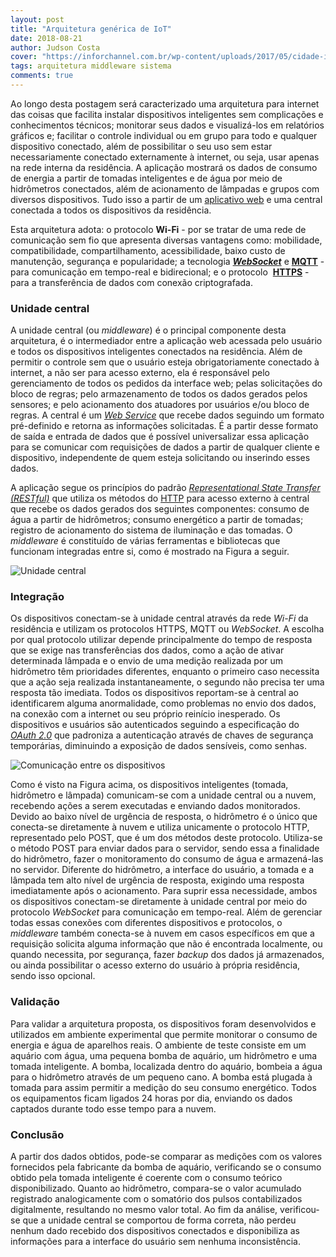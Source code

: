 ```yaml
---
layout: post
title: "Arquitetura genérica de IoT"
date: 2018-08-21
author: Judson Costa
cover: "https://inforchannel.com.br/wp-content/uploads/2017/05/cidade-inteligente2.jpg"
tags: arquitetura middleware sistema
comments: true
---
```


Ao longo desta postagem será caracterizado uma arquitetura para internet das coisas que facilita instalar dispositivos inteligentes sem complicações e conhecimentos técnicos; monitorar seus dados e visualizá-los em relatórios gráficos e; facilitar o controle individual ou em grupo para todo e qualquer dispositivo conectado, além de possibilitar o seu uso sem estar necessariamente conectado externamente à internet, ou seja, usar apenas na rede interna da residência. A aplicação mostrará os dados de consumo de energia a partir de tomadas inteligentes e de água por meio de hidrômetros conectados, além de acionamento de lâmpadas e grupos com diversos dispositivos. Tudo isso a partir de um [aplicativo web](https://developers.google.com/web/fundamentals/codelabs/your-first-pwapp/?hl=pt-br) e uma central conectada a todos os dispositivos da residência.

Esta arquitetura adota: o protocolo **Wi-Fi** - por se tratar de uma rede de comunicação sem fio que apresenta diversas vantagens como: mobilidade, compatibilidade, compartilhamento, acessibilidade, baixo custo de manutenção, segurança e popularidade; a tecnologia [**_WebSocket_**](https://developer.mozilla.org/pt-BR/docs/WebSockets) e [**MQTT**](https://www.ibm.com/developerworks/br/library/iot-mqtt-why-good-for-iot/index.html) - para comunicação em tempo-real e bidirecional; e o protocolo  [**HTTPS**](https://pt.wikipedia.org/wiki/Hyper_Text_Transfer_Protocol_Secure) - para a transferência de dados com conexão criptografada.

### Unidade central

A unidade central (ou _middleware_) é o principal componente desta arquitetura, é o intermediador entre a aplicação web acessada pelo usuário e todos os dispositivos inteligentes conectados na residência. Além de permitir o controle sem que o usuário esteja obrigatoriamente conectado à internet, a não ser para acesso externo, ela é responsável pelo gerenciamento de todos os pedidos da interface web; pelas solicitações do bloco de regras; pelo armazenamento de todos os dados gerados pelos sensores; e pelo acionamento dos atuadores por usuários e/ou bloco de regras. A central é um [_Web Service_](https://pt.wikipedia.org/wiki/Web_service) que recebe dados seguindo um formato pré-definido e retorna as informações solicitadas. É a partir desse formato de saída e entrada de dados que é possível universalizar essa aplicação para se comunicar com requisições de dados a partir de qualquer cliente e dispositivo, independente de quem esteja solicitando ou inserindo esses dados.

A aplicação segue os princípios do padrão [_Representational State Transfer (RESTful)_](https://becode.com.br/o-que-e-api-rest-e-restful/) que utiliza os métodos do [HTTP](https://developer.mozilla.org/pt-BR/docs/Web/HTTP) para acesso externo à central que recebe os dados gerados dos seguintes componentes: consumo de água a partir de hidrômetros; consumo energético a partir de tomadas; registro de acionamento do sistema de iluminação e das tomadas. O _middleware_ é constituído de várias ferramentas e bibliotecas que funcionam integradas entre si, como é mostrado na Figura a seguir.

![Unidade central]({{site.baseurl}}/assets/post/arquitetura-generica/central.png)

### Integração

Os dispositivos conectam-se à unidade central através da rede _Wi-Fi_ da residência e utilizam os protocolos HTTPS, MQTT ou _WebSocket_. A escolha por qual protocolo utilizar depende principalmente do tempo de resposta que se exige nas transferências dos dados, como a ação de ativar determinada lâmpada e o envio de uma medição realizada por um hidrômetro têm prioridades diferentes, enquanto o primeiro caso necessita que a ação seja realizada instantaneamente, o segundo não precisa ter uma resposta tão imediata. Todos os dispositivos reportam-se à central ao identificarem alguma anormalidade, como problemas no envio dos dados, na conexão com a internet ou seu próprio reinício inesperado. Os dispositivos e usuários são autenticados seguindo a especificação do [_OAuth 2.0_](https://www.digitalocean.com/community/tutorials/uma-introducao-ao-oauth-2-pt) que padroniza a autenticação através de chaves de segurança temporárias, diminuindo a exposição de dados sensíveis, como senhas.

![Comunicação entre os dispositivos]({{site.baseurl}}/assets/post/arquitetura-generica/integracao.png)

Como é visto na Figura acima, os dispositivos inteligentes (tomada, hidrômetro e lâmpada) comunicam-se com a unidade central ou a nuvem, recebendo ações a serem executadas e enviando dados monitorados. Devido ao baixo nível de urgência de resposta, o hidrômetro é o único que conecta-se diretamente à nuvem e utiliza unicamente o protocolo HTTP, representado pelo POST, que é um dos métodos deste protocolo. Utiliza-se o método POST para enviar dados para o servidor, sendo essa a finalidade do hidrômetro, fazer o monitoramento do consumo de água e armazená-las no servidor. Diferente do hidrômetro, a interface do usuário, a tomada e a lâmpada tem alto nível de urgência de resposta, exigindo uma resposta imediatamente após o acionamento. Para suprir essa necessidade, ambos os dispositivos conectam-se diretamente à unidade central por meio do protocolo _WebSocket_ para comunicação em tempo-real. Além de gerenciar todas essas conexões com diferentes dispositivos e protocolos, o _middleware_ também conecta-se à nuvem em casos específicos em que a requisição solicita alguma informação que não é encontrada localmente, ou quando necessita, por segurança, fazer _backup_ dos dados já armazenados, ou ainda possibilitar o acesso externo do usuário à própria residência, sendo isso opcional.

### Validação

Para validar a arquitetura proposta, os dispositivos foram desenvolvidos e utilizados em ambiente experimental que permite monitorar o consumo de energia e água de aparelhos reais. O ambiente de teste consiste em um aquário com água, uma pequena bomba de aquário, um hidrômetro e uma tomada inteligente. A bomba, localizada dentro do aquário, bombeia a água para o hidrômetro através de um pequeno cano. A bomba está plugada à tomada para assim permitir a medição do seu consumo energético. Todos os equipamentos ficam ligados 24 horas por dia, enviando os dados captados durante todo esse tempo para a nuvem.

### Conclusão

A partir dos dados obtidos, pode-se comparar as medições com os valores fornecidos pela fabricante da bomba de aquário, verificando se o consumo obtido pela tomada inteligente é coerente com o consumo teórico disponibilizado. Quanto ao hidrômetro, compara-se o valor acumulado registrado analogicamente com o somatório dos pulsos contabilizados digitalmente, resultando no mesmo valor total. Ao fim da análise, verificou-se que a unidade central se comportou de forma correta, não perdeu nenhum dado recebido dos dispositivos conectados e disponibiliza as informações para a interface do usuário sem nenhuma inconsistência.

